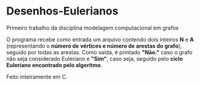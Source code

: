 # Desenhos-Eulerianos
Primeiro trabalho da disciplina modelagem computacional em grafos

O programa recebe como entrada um arquivo contendo dois inteiros **N** e **A** (representando o **número de vértices e número de arestas do grafo**), seguido
por todas as arestas.
Como saída, é printado **"Não."** caso o grafo não seja considerado Euleriano e **"Sim"**, caso seja, seguido pelo **ciclo Euleriano encontrado pelo algoritmo**.

Feito inteiramente em C.
